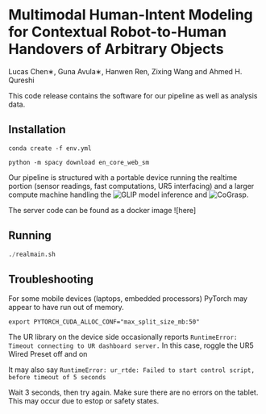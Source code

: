# Multimodal Human-Intent Modeling for Contextual Robot-to-Human Handovers of Arbitrary Objects

Lucas Chen∗, Guna Avula∗, Hanwen Ren, Zixing Wang and Ahmed H. Qureshi

This code release contains the software for our pipeline as well as analysis data. 

## Installation

`conda create -f env.yml`

`python -m spacy download en_core_web_sm`

Our pipeline is structured with a portable device running the realtime portion (sensor readings, fast computations, UR5 interfacing) and 
a larger compute machine handling the ![GLIP](https://github.com/microsoft/GLIP) model inference and ![CoGrasp](https://github.com/corallab-base/CoGrasp).

The server code can be found as a docker image ![here]

## Running
```python
./realmain.sh
```

## Troubleshooting

For some mobile devices (laptops, embedded processors) PyTorch may appear to have run out of memory.
```
export PYTORCH_CUDA_ALLOC_CONF="max_split_size_mb:50"
```

The UR library on the device side occasionally reports `RuntimeError: Timeout connecting to UR dashboard server.`
In this case, roggle the UR5 Wired Preset off and on

It may also say `RuntimeError: ur_rtde: Failed to start control script, before timeout of 5 seconds`

Wait 3 seconds, then try again. Make sure there are no errors on the tablet. This may occur due to estop or safety states.
